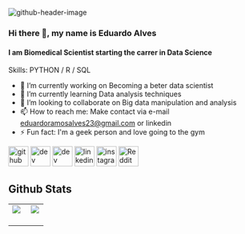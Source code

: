 ![github-header-image](https://github.com/user-attachments/assets/673ae8b4-79e6-48b6-8f24-d06e5a373057)
  
### Hi there 👋, my name is Eduardo Alves
#### I am Biomedical Scientist starting the carrer in Data Science

Skills: PYTHON / R / SQL

- 🔭 I’m currently working on Becoming a beter data scientist 
- 🌱 I’m currently learning Data analysis techniques 
- 👯 I’m looking to collaborate on Big data manipulation and analysis 
- 📫 How to reach me: Make contact via e-mail eduardoramosalves23@gmail.com or linkedin 
- ⚡ Fun fact: I'm a geek person and love going to the gym 


[<img src='https://cdn.jsdelivr.net/npm/simple-icons@3.0.1/icons/github.svg' alt='github' height='40'>](https://github.com/eduramosalves)  [<img src='https://cdn.jsdelivr.net/npm/simple-icons@3.0.1/icons/dev-dot-to.svg' alt='dev' height='40'>](https://dev.to/eduramosalves)  [<img src='https://cdn.jsdelivr.net/npm/simple-icons@3.0.1/icons/hashnode.svg' alt='dev' height='40'>](eduramos23)  [<img src='https://cdn.jsdelivr.net/npm/simple-icons@3.0.1/icons/linkedin.svg' alt='linkedin' height='40'>](https://www.linkedin.com/in/eduardo-alves-418757227/)  [<img src='https://cdn.jsdelivr.net/npm/simple-icons@3.0.1/icons/instagram.svg' alt='instagram' height='40'>](https://www.instagram.com/edur.ramos/)  [<img src='https://cdn.jsdelivr.net/npm/simple-icons@3.0.1/icons/reddit.svg' alt='Reddit' height='40'>](https://www.reddit.com/user/Winter_Collection807 ) 


## Github Stats  
<table><tr><td valign="top" width="50%">

<img src="https://github-readme-stats.vercel.app/api?username=eduramosalves&show_icons=true&count_private=true&hide_border=true" align="left" />

</td><td valign="top" width="50%">

<div align="center"><img src="https://github-readme-stats.vercel.app/api/top-langs/?username=eduramosalves&hide_border=true&layout=compact" align="center" /></div>  

<br/>

